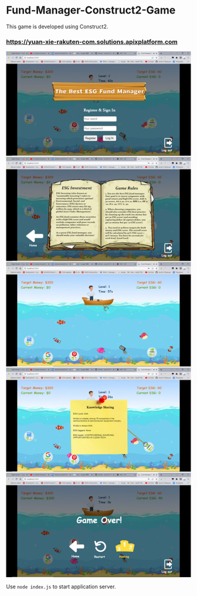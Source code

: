 # Fund-Manager-Construct2-Game

This game is developed using Construct2.

### https://yuan-xie-rakuten-com.solutions.apixplatform.com

![](1.png)
![](2.png)
![](3.png)
![](4.png)
![](5.png)

Use `node index.js` to start application server.

